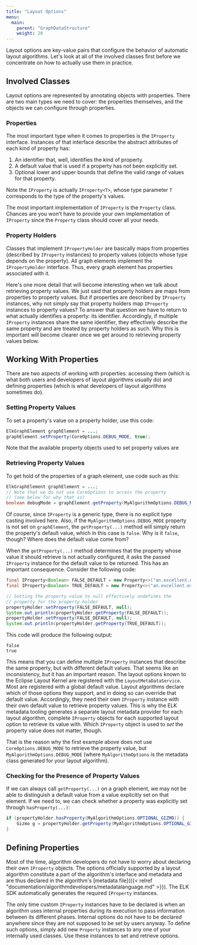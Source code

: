```yaml
---
title: "Layout Options"
menu:
  main:
    parent: "GraphDataStructure"
    weight: 20
---
```


Layout options are key-value pairs that configure the behavior of automatic layout algorithms. Let's look at all of the involved classes first before we concentrate on how to actually use them in practice.


## Involved Classes

Layout options are represented by annotating objects with properties. There are two main types we need to cover: the properties themselves, and the objects we can configure through properties.


### Properties

The most important type when it comes to properties is the `IProperty` interface. Instances of that interface describe the abstract attributes of each kind of property has:

1. An identifier that, well, identifies the kind of property.
1. A default value that is used if a property has not been explicitly set.
1. Optional lower and upper bounds that define the valid range of values for that property.

Note the `IProperty` is actually `IProperty<T>`, whose type parameter `T` corresponds to the type of the property's values.

The most important implementation of `IProperty` is the `Property` class. Chances are you won't have to provide your own implementation of `IProperty` since the `Property` class should cover all your needs.


### Property Holders

Classes that implement `IPropertyHolder` are basically maps from properties (described by `IProperty` instances) to property values (objects whose type depends on the property). All graph elements implement the `IPropertyHolder` interface. Thus, every graph element has properties associated with it.

Here's one more detail that will become interesting when we talk about retrieving property values. We just said that property holders are maps from properties to property values. But if properties are described by `IProperty` instances, why not simply say that property holders map `IProperty` instances to property values? To answer that question we have to return to what actually identifies a property: its identifier. Accordingly, if multiple `IProperty` instances share the same identifier, they effectively describe the same property and are treated by property holders as such. Why this is important will become clearer once we get around to retrieving property values below.


## Working With Properties

There are two aspects of working with properties: accessing them (which is what both users and developers of layout algorithms usually do) and defining properties (which is what developers of layout algorithms sometimes do).


### Setting Property Values

To set a property's value on a property holder, use this code:

~~~java
ElkGraphElement graphElement = ...;
graphElement.setProperty(CoreOptions.DEBUG_MODE, true);
~~~

Note that the available property objects used to set property values are


### Retrieving Property Values

To get hold of the properties of a graph element, use code such as this:

```java
ElkGraphElement graphElement = ...;
// Note that we do not use CoreOptions to access the property
// (see below for why that is)
boolean debugMode = graphElement.getProperty(MyAlgorithmOptions.DEBUG_MODE);
```

Of course, since `IProperty` is a generic type, there is no explicit type casting involved here. Also, if the `MyAlgorithmOptions.DEBUG_MODE` property is not set on `graphElement`, the `getProperty(...)` method will simply return the property's default value, which in this case is `false`. Why is it `false`, though? Where does the default value come from?

When the `getProperty(...)` method determines that the property whose value it should retrieve is not actually configured, it asks the passed `IProperty` instance for the default value to be returned. This has an important consequence. Consider the following code:

```java
final IProperty<Boolean> FALSE_DEFAULT = new Property<>("an.excellent.example.property", false);
final IProperty<Boolean> TRUE_DEFAULT = new Property<>("an.excellent.example.property", true);

// Setting the property value to null effectively undefines the
// property for the property holder
propertyHolder.setProperty(FALSE_DEFAULT, null);
System.out.println(propertyHolder.getProperty(FALSE_DEFAULT));
propertyHolder.setProperty(FALSE_DEFAULT, null);
System.out.println(propertyHolder.getProperty(TRUE_DEFAULT));
```

This code will produce the following output:

```plain
false
true
```

This means that you can define multiple `IProperty` instances that describe the same property, but with different default values. That seems like an inconsistency, but it has an important reason. The layout options known to the Eclipse Layout Kernel are registered with the `LayoutMetaDataService`. Most are registered with a global default value. Layout algorithms declare which of those options they support, and in doing so can override that default value. Accordingly, they need their own `IProperty` instance with their own default value to retrieve property values. This is why the ELK metadata tooling generates a separate layout metadata provider for each layout algorithm, complete `IProperty` objects for each supported layout option to retrieve its value with. Which `IProperty` object is used to _set_ the property value does not matter, though.

That is the reason why the first example above does not use `CoreOptions.DEBUG_MODE` to retrieve the property value, but `MyAlgorithmOptions.DEBUG_MODE` (where `MyAlgorithmOptions` is the metadata class generated for your layout algorithm).


### Checking for the Presence of Property Values

If we can always call `getProperty(...)` on a graph element, we may not be able to distinguish a default value from a value explicitly set on that element. If we need to, we can check whether a property was explicitly set through `hasProperty(...)`:

```java
if (propertyHolder.hasProperty(MyAlgorithmOptions.OPTIONAL_GIZMO)) {
    Gizmo g = propertyHolder.getProperty(MyAlgorithmOptions.OPTIONAL_GIZMO);
}
```


## Defining Properties

Most of the time, algorithm developers do not have to worry about declaring their own `IProperty` objects. The options officially supported by a layout algorithm constitute a part of the algorithm's interface and metadata and are thus declared in the algorithm's [metadata file]({{< relref "documentation/algorithmdevelopers/metadatalanguage.md" >}}). The ELK SDK automatically generates the required `IProperty` instances.

The only time custom `IProperty` instances have to be declared is when an algorithm uses internal properties during its execution to pass information between its different phases. Internal options do not have to be declared anywhere since they are not supposed to be set by users anyway. To define such options, simply add new `Property` instances to any one of your internally used classes. Use these instances to set and retrieve options.
